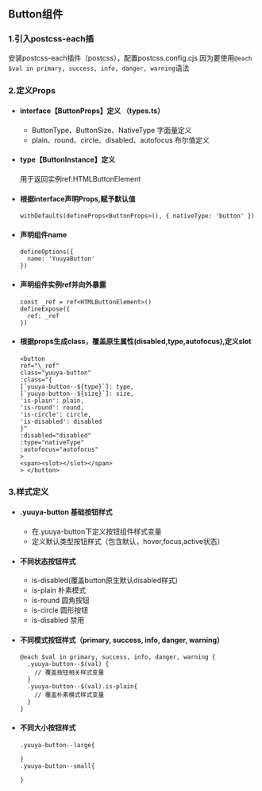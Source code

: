 ## Button组件

### 1.引入postcss-each插

安装postcss-each插件（postcss），配置postcss.config.cjs
因为要使用`@each $val in primary, success, info, danger, warning`语法

### 2.定义Props

- #### interface【ButtonProps】定义 （types.ts）

  - ButtonType、ButtonSize、NativeType 字面量定义
  - plain、round、circle、disabled、autofocus 布尔值定义

- #### type【ButtonInstance】定义

  用于返回实例ref:HTMLButtonElement

- #### 根据interface声明Props,赋予默认值

  `withDefaults(defineProps<ButtonProps>(), { nativeType: 'button' })`

- #### 声明组件name

  ```
  defineOptions({
    name: 'YuuyaButton'
  })
  ```

- #### 声明组件实例ref并向外暴露

  ```
  const _ref = ref<HTMLButtonElement>()
  defineExpose({
    ref: _ref
  })
  ```

- #### 根据props生成class，覆盖原生属性(disabled,type,autofocus),定义slot
  ```
  <button
  ref="\_ref"
  class="yuuya-button"
  :class="{
  [`yuuya-button--${type}`]: type,
  [`yuuya-button--${size}`]: size,
  'is-plain': plain,
  'is-round': round,
  'is-circle': circle,
  'is-disabled': disabled
  }"
  :disabled="disabled"
  :type="nativeType"
  :autofocus="autofocus"
  >
  <span><slot></slot></span>
  > </button>
  ```

### 3.样式定义

- #### .yuuya-button 基础按钮样式
  - 在.yuuya-button下定义按钮组件样式变量
  - 定义默认类型按钮样式（包含默认，hover,focus,active状态）
- #### 不同状态按钮样式
  - is-disabled(覆盖button原生默认disabled样式)
  - is-plain 朴素模式
  - is-round 圆角按钮
  - is-circle 圆形按钮
  - is-disabled 禁用
- #### 不同模式按钮样式（primary, success, info, danger, warning）

  ```
  @each $val in primary, success, info, danger, warning {
    .yuuya-button--$(val) {
      // 覆盖按钮相关样式变量
    }
    .yuuya-button--$(val).is-plain{
      // 覆盖朴素模式样式变量
    }
  }
  ```

- #### 不同大小按钮样式

  ```
  .yuuya-button--large{

  }
  .yuuya-button--small{

  }
  ```
